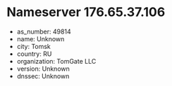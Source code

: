 # Nameserver 176.65.37.106

* as_number: 49814
* name: Unknown
* city: Tomsk
* country: RU
* organization: TomGate LLC
* version: Unknown
* dnssec: Unknown
